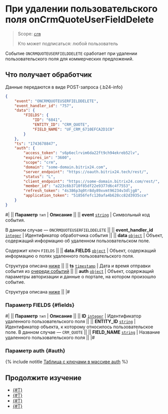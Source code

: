 # При удалении пользовательского поля onCrmQuoteUserFieldDelete

> Scope: [`crm`](../../../../scopes/permissions.md)
>
> Кто может подписаться: любой пользователь

Событие `ONCRMQUOTEUSERFIELDDELETE` сработает при удалении пользовательского поля для коммерческих предложений.

## Что получает обработчик

Данные передаются в виде POST-запроса {.b24-info}

```json
{
    "event": "ONCRMQUOTEUSERFIELDDELETE",
    "event_handler_id": "757",
    "data": {
        "FIELDS": {
            "ID": "6841",
            "ENTITY_ID": "CRM_QUOTE",
            "FIELD_NAME": "UF_CRM_6710EFCA2D1C0"
        }
    },
    "ts": "1743678847",
    "auth": {
        "access_token": "s6p6eclrvim6da22ft9ch94ekreb52lv",
        "expires_in": "3600",
        "scope": "crm",
        "domain": "some-domain.bitrix24.com",
        "server_endpoint": "https://oauth.bitrix24.tech/rest/",
        "status": "L",
        "client_endpoint": "https://some-domain.bitrix24.com/rest/",
        "member_id": "a223c6b3710f85df22e9377d6c4f7553",
        "refresh_token": "4s386p3q0tr8dy89xvmt96234v3dljg8",
        "application_token": "51856fefc120afa4b628cc82d3935cce"
    }
}
```

#|
|| **Параметр**
`тип` | **Описание** ||
|| **event**
[`string`](../../../../data-types.md) | Символьный код события.

В данном случае — `ONCRMQUOTEUSERFIELDDELETE` ||
|| **event_handler_id**
[`integer`](../../../../data-types.md) | Идентификатор обработчика события ||
|| **data**
[`object`](../../../../data-types.md) | Объект, содержащий информацию об удаленном пользовательском поле.

Содержит ключ `FIELDS` ||
|| **data.FIELDS**
[`object`](../../../../data-types.md) | Объект, содержащий информацию о полях удаленного пользовательского поля.

Структура описана [ниже](#fields) ||
|| **ts**
[`timestamp`](../../../../data-types.md) | Дата и время отправки события из [очереди событий](../../../../events/index.md) ||
|| **auth**
[`object`](../../../../data-types.md) | Объект, содержащий параметры авторизации и данные о портале, на котором произошло событие.

Структура описана [ниже](#auth) ||
|#

### Параметр FIELDS {#fields}

#|
|| **Параметр**
`тип` | **Описание** ||
|| **ID**
[`integer`](../../../../data-types.md) | Идентификатор удаленного пользовательского поля ||
|| **ENTITY_ID**
[`string`](../../../../data-types.md) | Идентификатор объекта, к которому относилось пользовательское поле. В данном случае — `CRM_QUOTE` ||
|| **FIELD_NAME**
[`string`](../../../../data-types.md) | Название удаленного пользовательского поля ||
|#

### Параметр auth {#auth}

{% include notitle [Таблица с ключами в массиве auth](../../../../../_includes/auth-params-in-events.md) %}

## Продолжите изучение

- [{#T}](../../../../events/index.md)
- [{#T}](../../../../events/event-bind.md)
- [{#T}](./on-crm-quote-user-field-add.md)
- [{#T}](./on-crm-quote-user-field-update.md)
